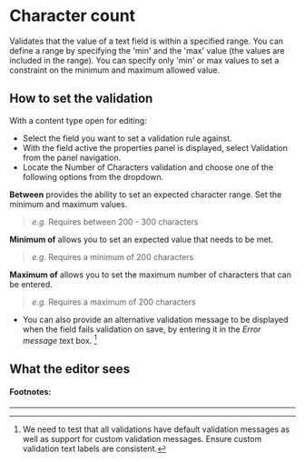 # Character count
Validates that the value of a text field is within a specified range. You can define a range by specifying the 'min' and the 'max' value (the values are included in the range). You can specify only 'min' or max values to set a constraint on the minimum and maximum allowed value.

## How to set the validation
With a content type open for editing:

- Select the field you want to set a validation rule against.
- With the field active the properties panel is displayed, select Validation from the panel navigation.
- Locate the Number of Characters validation and choose one of the following options from the dropdown.

**Between** provides the ability to set an expected character range. Set the minimum and maximum values.
	
> *e.g.* Requires between 200 - 300 characters
	
**Minimum of** allows you to set an expected value that needs to be met.
	
> *e.g.* Requires a minimum of 200 characters
	
**Maximum of** allows you to set the maximum number of characters that can be entered.
	
> *e.g.* Requires a maximum of 200 characters

- You can also provide an alternative validation message to be displayed when the field fails validation on save, by entering it in the *Error message* text box. [^1]

## What the editor sees

#### Footnotes:

----

[^1]: We need to test that all validations have default validation messages as well as support for custom validation messages. Ensure custom validation text labels are consistent.